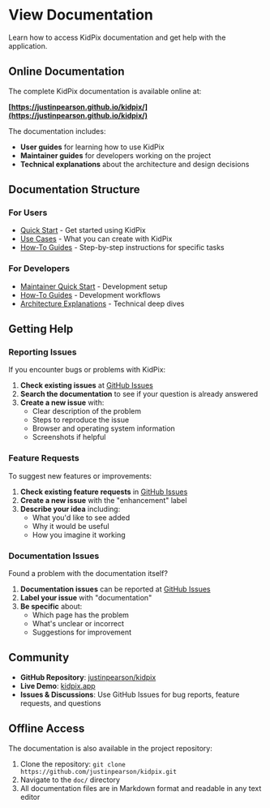 # View Documentation

Learn how to access KidPix documentation and get help with the application.

## Online Documentation

The complete KidPix documentation is available online at:

**[https://justinpearson.github.io/kidpix/](https://justinpearson.github.io/kidpix/)**

The documentation includes:

- **User guides** for learning how to use KidPix
- **Maintainer guides** for developers working on the project
- **Technical explanations** about the architecture and design decisions

## Documentation Structure

### For Users

- [Quick Start](../quick-start.md) - Get started using KidPix
- [Use Cases](../use-cases.md) - What you can create with KidPix
- [How-To Guides](save-your-artwork.md) - Step-by-step instructions for specific tasks

### For Developers

- [Maintainer Quick Start](../../maintainer/quick-start.md) - Development setup
- [How-To Guides](../../maintainer/how-to/add-new-tool.md) - Development workflows
- [Architecture Explanations](../../maintainer/explanations/architecture-overview.md) - Technical deep dives

## Getting Help

### Reporting Issues

If you encounter bugs or problems with KidPix:

1. **Check existing issues** at [GitHub Issues](https://github.com/justinpearson/kidpix/issues)
2. **Search the documentation** to see if your question is already answered
3. **Create a new issue** with:
    - Clear description of the problem
    - Steps to reproduce the issue
    - Browser and operating system information
    - Screenshots if helpful

### Feature Requests

To suggest new features or improvements:

1. **Check existing feature requests** in [GitHub Issues](https://github.com/justinpearson/kidpix/issues)
2. **Create a new issue** with the "enhancement" label
3. **Describe your idea** including:
    - What you'd like to see added
    - Why it would be useful
    - How you imagine it working

### Documentation Issues

Found a problem with the documentation itself?

1. **Documentation issues** can be reported at [GitHub Issues](https://github.com/justinpearson/kidpix/issues)
2. **Label your issue** with "documentation"
3. **Be specific** about:
    - Which page has the problem
    - What's unclear or incorrect
    - Suggestions for improvement

## Community

- **GitHub Repository**: [justinpearson/kidpix](https://github.com/justinpearson/kidpix)
- **Live Demo**: [kidpix.app](https://kidpix.app)
- **Issues & Discussions**: Use GitHub Issues for bug reports, feature requests, and questions

## Offline Access

The documentation is also available in the project repository:

1. Clone the repository: `git clone https://github.com/justinpearson/kidpix.git`
2. Navigate to the `doc/` directory
3. All documentation files are in Markdown format and readable in any text editor
